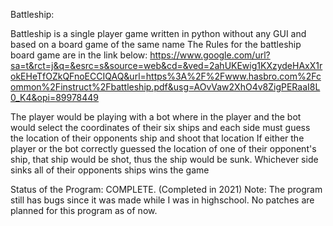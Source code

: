 Battleship:

Battleship is a single player game written in python without any GUI and based on a board game of the same name
The Rules for the battleship board game are in the link below:
https://www.google.com/url?sa=t&rct=j&q=&esrc=s&source=web&cd=&ved=2ahUKEwig1KXzydeHAxX1rokEHeTfOZkQFnoECCIQAQ&url=https%3A%2F%2Fwww.hasbro.com%2Fcommon%2Finstruct%2Fbattleship.pdf&usg=AOvVaw2XhO4v8ZigPERaaI8L0_K4&opi=89978449

The player would be playing with a bot where in the player and the bot would select the coordinates of their six ships and each side must guess the location of their opponents ship and shoot that location
If either the player or the bot correctly guessed the location of one of their opponent's ship, that ship would be shot, thus the ship would be sunk.
Whichever side sinks all of their opponents ships wins the game

Status of the Program: COMPLETE. (Completed in 2021)
Note: The program still has bugs since it was made while I was in highschool. No patches are planned for this program as of now.

